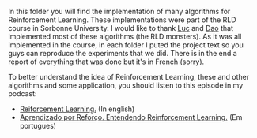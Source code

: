 In this folder you will find the implementation of many algorithms for Reinforcement Learning. These implementations were part of the RLD course in Sorbonne University. I would like to thank [Luc](https://fr.linkedin.com/in/luc-sterkers-0b2709210) and [Dao](https://www.linkedin.com/in/dao-thauvin-908010208/) that implemented most of these algorithms (the RLD monsters). As it was all implemented in the course, in each folder I puted the project text so you guys can reproduce the experiments that we did. There is in the end a report of everything that was done but it's in French (sorry).

To better understand the idea of Reinforcement Learning, these and other algorithms and some application, you should listen to this episode in my podcast:

- [Reiforcement Learning.](https://open.spotify.com/episode/2w088ECqtC0CVuAe9l25A2?si=364f68c4cfc14891) (In english)
- [Aprendizado por Reforço. Entendendo Reinforcement Learning.](https://open.spotify.com/episode/7a3L8QBSNpt83Mx3Vs2GU4?si=845f72ee82dd4445) (Em portugues)
